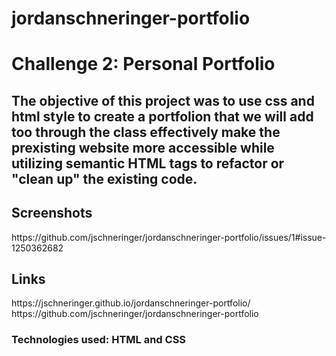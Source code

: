 <h1>jordanschneringer-portfolio<h1>

<h1>Challenge 2: Personal Portfolio </h1><h2>The objective of this project was to use css and html style to create a portfolion that we will add too through the class effectively make the prexisting website more accessible while utilizing semantic HTML tags to refactor or "clean up" the existing code. 
  <h2> Screenshots</h2>
https://github.com/jschneringer/jordanschneringer-portfolio/issues/1#issue-1250362682
  <h2>Links</h2>
https://jschneringer.github.io/jordanschneringer-portfolio/
https://github.com/jschneringer/jordanschneringer-portfolio
  
 
  <h3>Technologies used: HTML and CSS </h3>
